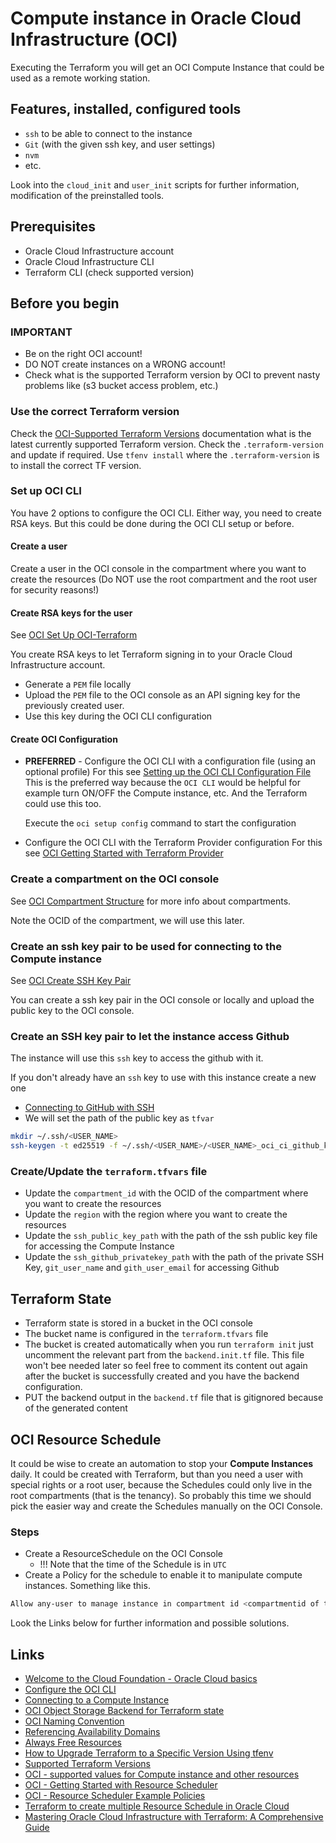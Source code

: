 # Compute instance in Oracle Cloud Infrastructure (OCI)

Executing the Terraform you will get an OCI Compute Instance that could be used as a remote working station.

## Features, installed, configured tools

- `ssh` to be able to connect to the instance
- `Git` (with the given ssh key, and user settings)
- `nvm`
- etc.

Look into the `cloud_init` and `user_init` scripts for further information, modification of the preinstalled tools.

## Prerequisites

- Oracle Cloud Infrastructure account
- Oracle Cloud Infrastructure CLI
- Terraform CLI (check supported version)

## Before you begin

### IMPORTANT

- Be on the right OCI account!
- DO NOT create instances on a WRONG account!
- Check what is the supported Terraform version by OCI to prevent nasty problems like (s3 bucket access problem, etc.)

### Use the correct Terraform version

Check the [OCI-Supported Terraform Versions](https://docs.oracle.com/en-us/iaas/Content/ResourceManager/Reference/terraformversions.htm) documentation what is the latest currently supported Terraform version.
Check the `.terraform-version` and update if required.
Use `tfenv install` where the `.terraform-version` is to install the correct TF version.

### Set up OCI CLI

You have 2 options to configure the OCI CLI.
Either way, you need to create RSA keys. But this could be done during the OCI CLI setup or before.

#### Create a user

Create a user in the OCI console in the compartment where you want to create the resources
(Do NOT use the root compartment and the root user for security reasons!)

#### Create RSA keys for the user

See [OCI Set Up OCI-Terraform](https://docs.oracle.com/en-us/iaas/developer-tutorials/tutorials/tf-provider/01-summary.htm)

You create RSA keys to let Terraform signing in to your Oracle Cloud Infrastructure account.

- Generate a `PEM` file locally
- Upload the `PEM` file to the OCI console as an API signing key for the previously created user.
- Use this key during the OCI CLI configuration

#### Create OCI Configuration

- **PREFERRED** - Configure the OCI CLI with a configuration file (using an optional profile)
  For this see [Setting up the OCI CLI Configuration File](https://docs.oracle.com/en-us/iaas/Content/API/SDKDocs/cliinstall.htm#configfile)
  This is the preferred way because the `OCI CLI` would be helpful for example turn ON/OFF the Compute instance, etc.
  And the Terraform could use this too.

  Execute the `oci setup config` command to start the configuration

- Configure the OCI CLI with the Terraform Provider configuration
  For this see [OCI Getting Started with Terraform Provider](https://docs.oracle.com/en-us/iaas/Content/terraform/getting-started.htm)

### Create a compartment on the OCI console

See [OCI Compartment Structure](https://docs.oracle.com/en/cloud/foundation/cloud_architecture/governance/compartments.html#example-compartment-structure) for more info about compartments.

Note the OCID of the compartment, we will use this later.

### Create an ssh key pair to be used for connecting to the Compute instance

See [OCI Create SSH Key Pair](https://docs.oracle.com/en-us/iaas/developer-tutorials/tutorials/tf-compute/01-summary.htm#prepare)

You can create a ssh key pair in the OCI console or locally and upload the public key to the OCI console.

### Create an SSH key pair to let the instance access Github

The instance will use this `ssh` key to access the github with it.

If you don't already have an `ssh` key to use with this instance create a new one

- [Connecting to GitHub with SSH](https://docs.github.com/en/authentication/connecting-to-github-with-ssh/about-ssh)
- We will set the path of the public key as `tfvar`

```bash
mkdir ~/.ssh/<USER_NAME>
ssh-keygen -t ed25519 -f ~/.ssh/<USER_NAME>/<USER_NAME>_oci_ci_github_key -C "<YOUR_EMAIL>@gmail.com"
```

### Create/Update the `terraform.tfvars` file

- Update the `compartment_id` with the OCID of the compartment where you want to create the resources
- Update the `region` with the region where you want to create the resources
- Update the `ssh_public_key_path` with the path of the ssh public key file for accessing the Compute Instance
- Update the `ssh_github_privatekey_path` with the path of the private SSH Key, `git_user_name` and `gith_user_email` for accessing Github

## Terraform State

- Terraform state is stored in a bucket in the OCI console
- The bucket name is configured in the `terraform.tfvars` file
- The bucket is created automatically when you run `terraform init` just uncomment the relevant part from the `backend.init.tf` file. This file won't bee needed later so feel free to comment its content out again after the bucket is successfully created and you have the backend configuration.
- PUT the backend output in the `backend.tf` file that is gitignored because of the generated content

## OCI Resource Schedule

It could be wise to create an automation to stop your **Compute Instances** daily.
It could be created with Terraform, but than you need a user with special rights or a root user, because the Schedules could only live in the root compartments (that is the tenancy).
So probably this time we should pick the easier way and create the Schedules manually on the OCI Console.

### Steps

- Create a ResourceSchedule on the OCI Console
  - !!! Note that the time of the Schedule is in `UTC`
- Create a Policy for the schedule to enable it to manipulate compute instances. Something like this.

```bash
Allow any-user to manage instance in compartment id <compartmentid of the compute instances e.q.: ocid1.compartment.oc1.....> where all{request.principal.type='resourceschedule'}
```

Look the Links below for further information and possible solutions.

## Links

- [Welcome to the Cloud Foundation - Oracle Cloud basics](https://docs.oracle.com/en/cloud/foundation/cloud_architecture/governance/index.html#introduction)
- [Configure the OCI CLI](https://docs.oracle.com/en-us/iaas/Content/API/SDKDocs/cliconfigure.htm)
- [Connecting to a Compute Instance](https://docs.oracle.com/en-us/iaas/Content/Compute/Tasks/connect-to-linux-instance.htm#top)
- [OCI Object Storage Backend for Terraform state](https://docs.oracle.com/en-us/iaas/Content/terraform/object-storage-state.htm#s3)
- [OCI Naming Convention](https://docs.oracle.com/en/cloud/foundation/cloud_architecture/governance/naming.html#compartments---naming-convention)
- [Referencing Availability Domains](https://docs.oracle.com/en-us/iaas/Content/terraform/ref-availability-domains.htm)
- [Always Free Resources](https://docs.oracle.com/en-us/iaas/Content/FreeTier/freetier_topic-Always_Free_Resources.htm)
- [How to Upgrade Terraform to a Specific Version Using tfenv](https://www.terraformpilot.com/articles/upgrading-terraform-to-a-specific-version/)
- [Supported Terraform Versions](https://docs.oracle.com/en-us/iaas/Content/ResourceManager/Reference/terraformversions.htm)
- [OCI - supported values for Compute instance and other resources](https://docs.oracle.com/en-us/iaas/tools/python/2.138.1/api/core/models/oci.core.models.Instance.html?highlight=core%20instance#oci.core.models.Instance.shape)
- [OCI - Getting Started with Resource Scheduler](https://docs.oracle.com/en-us/iaas/Content/resource-scheduler/tasks/getting-started_resource_scheduler.htm)
- [OCI - Resource Scheduler Example Policies](https://docs.oracle.com/en-us/iaas/Content/resource-scheduler/references/example_policies.htm)
- [Terraform to create multiple Resource Schedule in Oracle Cloud](https://karthicin.medium.com/terraform-to-create-multiple-resource-schedule-in-oracle-cloud-03aaba51b909)
- [Mastering Oracle Cloud Infrastructure with Terraform: A Comprehensive Guide](https://medium.com/@williamwarley/mastering-oracle-cloud-infrastructure-with-terraform-a-comprehensive-guide-2008d7a8a8e2)
